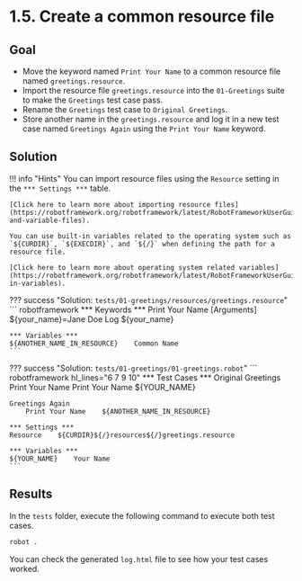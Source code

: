 # 1.5. Create a common resource file

## Goal

* Move the keyword named `Print Your Name` to a common resource file named `greetings.resource`.
* Import the resource file `greetings.resource` into the `01-Greetings` suite to make the `Greetings` test case pass.
* Rename the `Greetings` test case to `Original Greetings`.
* Store another name in the `greetings.resource` and log it in a new test case named `Greetings Again` using the `Print Your Name` keyword.

## Solution

!!! info "Hints"
    You can import resource files using the `Resource` setting in the `*** Settings ***` table.

    [Click here to learn more about importing resource files](https://robotframework.org/robotframework/latest/RobotFrameworkUserGuide.html#resource-and-variable-files).

    You can use built-in variables related to the operating system such as `${CURDIR}`, `${EXECDIR}`, and `${/}` when defining the path for a resource file.

    [Click here to learn more about operating system related variables](https://robotframework.org/robotframework/latest/RobotFrameworkUserGuide.html#built-in-variables).

??? success "Solution: `tests/01-greetings/resources/greetings.resource`"
    ``` robotframework
    *** Keywords ***
    Print Your Name
        [Arguments]    ${your_name}=Jane Doe
        Log    ${your_name}

    *** Variables ***
    ${ANOTHER_NAME_IN_RESOURCE}    Common Name
    ```

??? success "Solution: `tests/01-greetings/01-greetings.robot`"
    ``` robotframework hl_lines="6 7 9 10"
    *** Test Cases ***
    Original Greetings
        Print Your Name
        Print Your Name    ${YOUR_NAME}

    Greetings Again
        Print Your Name    ${ANOTHER_NAME_IN_RESOURCE}

    *** Settings ***
    Resource    ${CURDIR}${/}resources${/}greetings.resource

    *** Variables ***
    ${YOUR_NAME}    Your Name
    ```

## Results

In the `tests` folder, execute the following command to execute both test cases.

``` bash
robot .
```

You can check the generated `log.html` file to see how your test cases worked.
